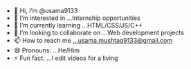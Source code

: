 - 👋 Hi, I’m @usama9133
- 👀 I’m interested in ...Internship opportunities
- 🌱 I’m currently learning ...HTML/CSS/JS/C++
- 💞️ I’m looking to collaborate on ...Web development projects
- 📫 How to reach me ...usama.mushtaq9133@gmail.com
- 😄 Pronouns: ...He/Him
- ⚡ Fun fact: ...I edit videos for a living

<!---
usama9133/usama9133 is a ✨ special ✨ repository because its `README.md` (this file) appears on your GitHub profile.
You can click the Preview link to take a look at your changes.
--->

